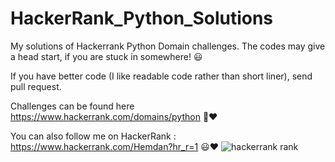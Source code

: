 # HackerRank_Python_Solutions
My solutions of Hackerrank Python Domain challenges. The codes may give a head start, if you are stuck in somewhere!  :smiley:

If you have better code (I like readable code rather than short liner), send pull request.

Challenges can be found here https://www.hackerrank.com/domains/python :muscle::heart:

You can also follow me on HackerRank : https://www.hackerrank.com/Hemdan?hr_r=1 :smiley::heart:
![hackerrank rank](https://user-images.githubusercontent.com/40190772/51068174-02506380-1623-11e9-8155-c318fb9c8f31.PNG)

